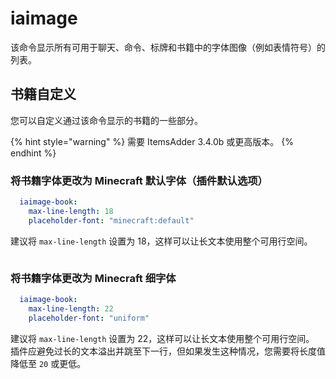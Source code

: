 # iaimage

该命令显示所有可用于聊天、命令、标牌和书籍中的字体图像（例如表情符号）的列表。

## 书籍自定义

您可以自定义通过该命令显示的书籍的一些部分。

{% hint style="warning" %}
需要 ItemsAdder 3.4.0b 或更高版本。
{% endhint %}

### 将书籍字体更改为 Minecraft 默认字体（插件默认选项）

```yaml
  iaimage-book:
    max-line-length: 18
    placeholder-font: "minecraft:default"
```

建议将 `max-line-length` 设置为 18，这样可以让长文本使用整个可用行空间。

<figure><img src="../../.gitbook/assets/iaimage_book_1.png" alt=""><figcaption></figcaption></figure>

### 将书籍字体更改为 Minecraft 细字体

```yaml
  iaimage-book:
    max-line-length: 22
    placeholder-font: "uniform"
```

建议将 `max-line-length` 设置为 22，这样可以让长文本使用整个可用行空间。\
插件应避免过长的文本溢出并跳至下一行，但如果发生这种情况，您需要将长度值降低至 `20` 或更低。

<figure><img src="../../.gitbook/assets/iaimage_book_2.png" alt=""><figcaption></figcaption></figure>
